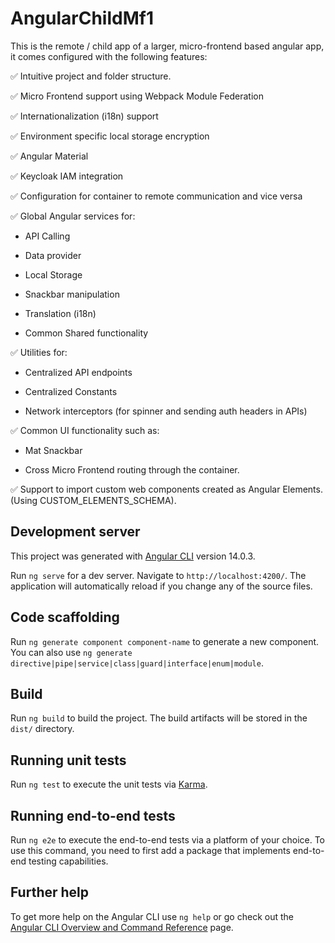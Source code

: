 # AngularChildMf1

This is the remote / child app of a larger, micro-frontend based angular app, it comes configured with the following features:

 ✅  Intuitive project and folder structure.
 
 ✅  Micro Frontend support using Webpack Module Federation
 
 ✅  Internationalization (i18n) support
 
 ✅  Environment specific local storage encryption
 
 ✅  Angular Material
 
 ✅  Keycloak IAM integration
 
 ✅  Configuration for container to remote communication and vice versa
 
 ✅  Global Angular services for:
 
- API Calling
    
- Data provider
    
- Local Storage
    
- Snackbar manipulation
    
- Translation (i18n)
    
- Common Shared functionality
    
✅  Utilities for:

- Centralized API endpoints

- Centralized Constants

- Network interceptors (for spinner and sending auth headers in APIs)

✅  Common UI functionality such as:

- Mat Snackbar

- Cross Micro Frontend routing through the container.

 ✅  Support to import custom web components created as Angular Elements. (Using CUSTOM_ELEMENTS_SCHEMA).

## Development server

This project was generated with [Angular CLI](https://github.com/angular/angular-cli) version 14.0.3.

Run `ng serve` for a dev server. Navigate to `http://localhost:4200/`. The application will automatically reload if you change any of the source files.

## Code scaffolding

Run `ng generate component component-name` to generate a new component. You can also use `ng generate directive|pipe|service|class|guard|interface|enum|module`.

## Build

Run `ng build` to build the project. The build artifacts will be stored in the `dist/` directory.

## Running unit tests

Run `ng test` to execute the unit tests via [Karma](https://karma-runner.github.io).

## Running end-to-end tests

Run `ng e2e` to execute the end-to-end tests via a platform of your choice. To use this command, you need to first add a package that implements end-to-end testing capabilities.

## Further help

To get more help on the Angular CLI use `ng help` or go check out the [Angular CLI Overview and Command Reference](https://angular.io/cli) page.
